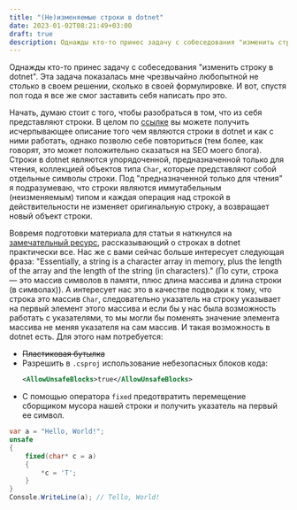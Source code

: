 ```yaml
---
title: "(Не)изменяемые строки в dotnet"
date: 2023-01-02T08:21:49+03:00
draft: true
description: Однажды кто-то принес задачу с собеседования "изменить строку в dotnet". Эта задача показалась мне чрезвычайно любопытной не столько в своем решении, сколько в своей формулировке. И вот, спустя пол года я все же смог заставить себя написать про это заметку.
---
```


Однажды кто-то принес задачу с собеседования "изменить строку в dotnet". Эта задача показалась мне чрезвычайно любопытной не столько в своем решении, сколько в своей формулировке. И вот, спустя пол года я все же смог заставить себя написать про это.

Начать, думаю стоит с того, чтобы разобраться в том, что из себя представляют строки. В целом по [ссылке](https://learn.microsoft.com/ru-ru/dotnet/csharp/programming-guide/strings/) вы можете получить исчерпывающее описание того чем являются строки в dotnet и как с ними работать, однако позволю себе повториться (тем более, как говорят, это может положительно сказаться на SEO моего блога). Строки в dotnet являются упорядоченной, предназначенной только для чтения, коллекцией объектов типа `Char`, которые представляют собой отдельные символы строки. Под "предназначенной только для чтения" я подразумеваю, что строки являются иммутабельным (неизменяемым) типом и каждая операция над строкой в действительности не изменяет оригинальную строку, а возвращает новый объект строки. 

Вовремя подготовки материала для статьи я наткнулся на [замечательный ресурс](https://csharpindepth.com/Articles/Strings), рассказывающий о строках в dotnet практически все. Нас же с вами сейчас больше интересует следующая фраза: "Essentially, a string is a character array in memory, plus the length of the array and the length of the string (in characters)." (По сути, строка — это массив символов в памяти, плюс длина массива и длина строки (в символах)). А интересует нас это в качестве подводки к тому, что строка это массив `Char`, следовательно указатель на строку указывает на первый элемент этого массива и если бы у нас была возможность работать с указателями, то мы могли бы поменять значение элемента массива не меняя указателя на сам массив. И такая возможность в dotnet есть. Для этого нам потребуется:
- ~~Пластиковая бутылка~~
- Разрешить в `.csproj` использование небезопасных блоков кода:
  ```xml
  <AllowUnsafeBlocks>true</AllowUnsafeBlocks>
  ```  
- С помощью оператора `fixed` предотвратить перемещение сборщиком мусора нашей строки и получить указатель на первый ее символ.

```csharp
var a = "Hello, World!";
unsafe
{
    fixed(char* c = a)
    {
        *c = 'T';
    }
}
Console.WriteLine(a); // Tello, World!
```